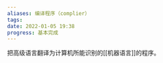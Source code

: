 ```yaml
---
aliases: 编译程序（complier）
tags: 
date: 2022-01-05 19:38
progress: 基本完成
---
```


把高级语言翻译为计算机所能识别的[[机器语言]]的程序。